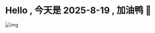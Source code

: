 
# Hello , 今天是 2025-8-19 , 加油鸭 🤭

![img](https://v1.jinrishici.com/all.svg?font-size=18&spacing=4)


